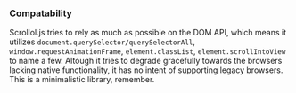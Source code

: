 ### Compatability

Scrollol.js tries to rely as much as possible on the DOM API, which means it utilizes `document.querySelector/querySelectorAll`, `window.requestAnimationFrame`, `element.classList`, `element.scrollIntoView` to name a few.
Altough it tries to degrade gracefully towards the browsers lacking native functionality, it has no intent of supporting legacy browsers. This is a minimalistic library, remember.
